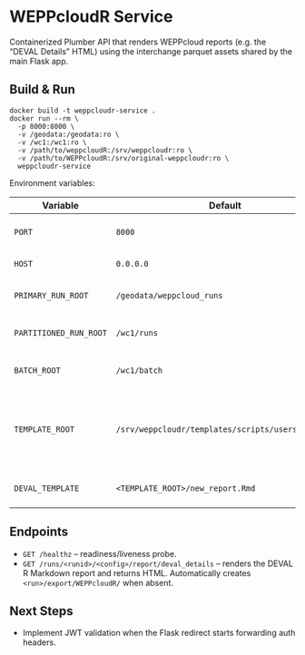 # WEPPcloudR Service

Containerized Plumber API that renders WEPPcloud reports (e.g. the
“DEVAL Details” HTML) using the interchange parquet assets shared by the
main Flask app.

## Build & Run

```
docker build -t weppcloudr-service .
docker run --rm \
  -p 8000:8000 \
  -v /geodata:/geodata:ro \
  -v /wc1:/wc1:ro \
  -v /path/to/weppcloudR:/srv/weppcloudr:ro \
  -v /path/to/WEPPcloudR:/srv/original-weppcloudr:ro \
  weppcloudr-service
```

Environment variables:

| Variable | Default | Purpose |
| --- | --- | --- |
| `PORT` | `8000` | Listener port inside the container. |
| `HOST` | `0.0.0.0` | Bind address for Plumber. |
| `PRIMARY_RUN_ROOT` | `/geodata/weppcloud_runs` | Primary location for run directories. |
| `PARTITIONED_RUN_ROOT` | `/wc1/runs` | Partitioned run root for migrated runs. |
| `BATCH_ROOT` | `/wc1/batch` | Root directory for batch scenarios. |
| `TEMPLATE_ROOT` | `/srv/weppcloudr/templates/scripts/users/chinmay` | Directory containing `new_report.Rmd` and helper scripts (bind-mount the repo there). |
| `DEVAL_TEMPLATE` | `<TEMPLATE_ROOT>/new_report.Rmd` | Template used for the DEVAL report. |

## Endpoints

- `GET /healthz` – readiness/liveness probe.
- `GET /runs/<runid>/<config>/report/deval_details` – renders the DEVAL
  R Markdown report and returns HTML. Automatically creates
  `<run>/export/WEPPcloudR/` when absent.

## Next Steps

- Implement JWT validation when the Flask redirect starts forwarding
  auth headers.